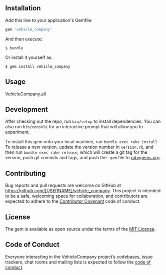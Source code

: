 
## Installation

Add this line to your application's Gemfile:

```ruby
gem 'vehicle_company'
```

And then execute:

    $ bundle

Or install it yourself as:

    $ gem install vehicle_company

## Usage

 VehicleCompany.all

## Development

After checking out the repo, run `bin/setup` to install dependencies. You can also run `bin/console` for an interactive prompt that will allow you to experiment.

To install this gem onto your local machine, run `bundle exec rake install`. To release a new version, update the version number in `version.rb`, and then run `bundle exec rake release`, which will create a git tag for the version, push git commits and tags, and push the `.gem` file to [rubygems.org](https://rubygems.org).

## Contributing

Bug reports and pull requests are welcome on GitHub at https://github.com/[USERNAME]/vehicle_company. This project is intended to be a safe, welcoming space for collaboration, and contributors are expected to adhere to the [Contributor Covenant](http://contributor-covenant.org) code of conduct.

## License

The gem is available as open source under the terms of the [MIT License](https://opensource.org/licenses/MIT).

## Code of Conduct

Everyone interacting in the VehicleCompany project’s codebases, issue trackers, chat rooms and mailing lists is expected to follow the [code of conduct](https://github.com/[USERNAME]/vehicle_company/blob/master/CODE_OF_CONDUCT.md).
